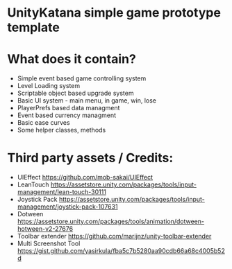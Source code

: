 # UnityKatana simple game prototype template

# What does it contain?
  - Simple event based game controlling system
  - Level Loading system
  - Scriptable object based upgrade system
  - Basic UI system - main menu, in game, win, lose
  - PlayerPrefs based data managment
  - Event based currency managment
  - Basic ease curves
  - Some helper classes, methods

# Third party assets / Credits:

- UIEffect https://github.com/mob-sakai/UIEffect
- LeanTouch https://assetstore.unity.com/packages/tools/input-management/lean-touch-30111
- Joystick Pack https://assetstore.unity.com/packages/tools/input-management/joystick-pack-107631
- Dotween https://assetstore.unity.com/packages/tools/animation/dotween-hotween-v2-27676
- Toolbar extender https://github.com/marijnz/unity-toolbar-extender
- Multi Screenshot Tool https://gist.github.com/yasirkula/fba5c7b5280aa90cdb66a68c4005b52d
